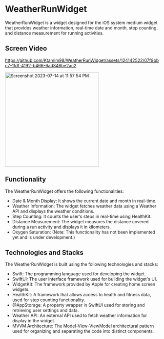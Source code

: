 # WeatherRunWidget
WeatherRunWidget is a widget designed for the iOS system medium widget that provides weather information, real-time date and month, step counting, and distance measurement for running activities.

## Screen Video
https://github.com/Ktamim98/WeatherRunWidget/assets/124142522/07f9bbc7-1fdf-4192-b466-6ad846be2ac2

<img width="307" alt="Screenshot 2023-07-14 at 11 57 54 PM" src="https://github.com/Ktamim98/WeatherRunWidget/assets/124142522/0f8b3818-d3d8-44d3-8f5b-9aedd01f60b5">


## Functionality
The WeatherRunWidget offers the following functionalities:

- Date & Month Display: It shows the current date and month in real-time.
- Weather Information: The widget fetches weather data using a Weather API and displays the weather conditions.
- Step Counting: It counts the user's steps in real-time using HealthKit.
- Distance Measurement: The widget measures the distance covered during a run activity and displays it in kilometers.
- Oxygen Saturation: (Note: This functionality has not been implemented yet and is under development.)


## Technologies and Stacks
The WeatherRunWidget is built using the following technologies and stacks:

- Swift: The programming language used for developing the widget.
- SwiftUI: The user interface framework used for building the widget's UI.
- WidgetKit: The framework provided by Apple for creating home screen widgets.
- HealthKit: A framework that allows access to health and fitness data, used for step counting functionality.
- @AppStorage: A property wrapper in SwiftUI used for storing and retrieving user settings and data.
- Weather API: An external API used to fetch weather information for display in the widget.
- MVVM Architecture: The Model-View-ViewModel architectural pattern used for organizing and separating the code into distinct components.
